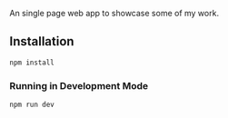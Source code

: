 An single page web app to showcase some of my work.

## Installation

```zsh
npm install
```

### Running in Development Mode

```zsh
npm run dev
```
